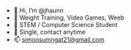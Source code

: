 - 👋 Hi, I’m @jhaunn
- 👀 Weight Training, Video Games, Weeb
- 🌱 STEM / Computer Science Student
- 💞️ Single, contact anytime
- 📫 simonsumngat21@gmail.com

<!---
jhaunn/jhaunn is a ✨ special ✨ repository because its `README.md` (this file) appears on your GitHub profile.
You can click the Preview link to take a look at your changes.
--->
